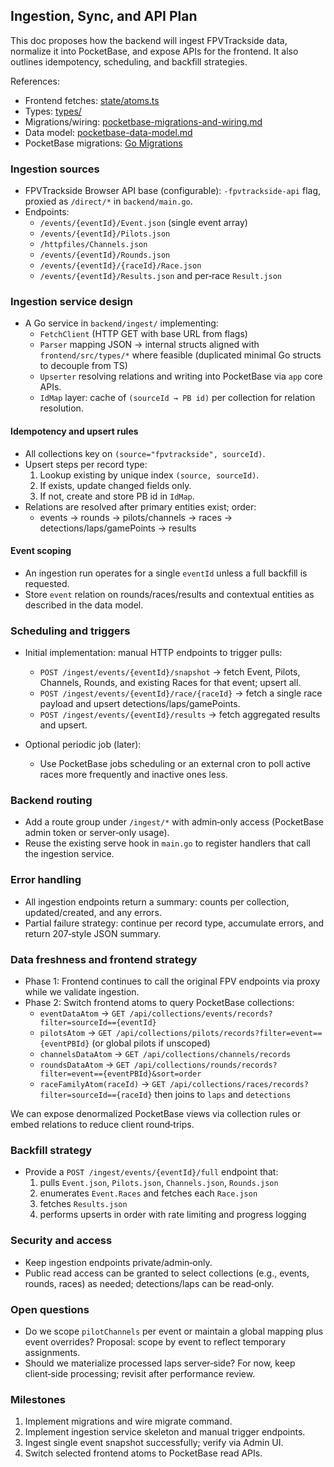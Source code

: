 ## Ingestion, Sync, and API Plan

This doc proposes how the backend will ingest FPVTrackside data, normalize it into PocketBase, and expose APIs for the frontend. It also
outlines idempotency, scheduling, and backfill strategies.

References:

- Frontend fetches: [state/atoms.ts](mdc:frontend/src/state/atoms.ts)
- Types: [types/](mdc:frontend/src/types/index.ts)
- Migrations/wiring: [pocketbase-migrations-and-wiring.md](mdc:frontend/docs/pocketbase-migrations-and-wiring.md)
- Data model: [pocketbase-data-model.md](mdc:frontend/docs/pocketbase-data-model.md)
- PocketBase migrations: [Go Migrations](https://pocketbase.io/docs/go-migrations/)

### Ingestion sources

- FPVTrackside Browser API base (configurable): `-fpvtrackside-api` flag, proxied as `/direct/*` in `backend/main.go`.
- Endpoints:
  - `/events/{eventId}/Event.json` (single event array)
  - `/events/{eventId}/Pilots.json`
  - `/httpfiles/Channels.json`
  - `/events/{eventId}/Rounds.json`
  - `/events/{eventId}/{raceId}/Race.json`
  - `/events/{eventId}/Results.json` and per‑race `Result.json`

### Ingestion service design

- A Go service in `backend/ingest/` implementing:
  - `FetchClient` (HTTP GET with base URL from flags)
  - `Parser` mapping JSON → internal structs aligned with `frontend/src/types/*` where feasible (duplicated minimal Go structs to decouple
    from TS)
  - `Upserter` resolving relations and writing into PocketBase via `app` core APIs.
  - `IdMap` layer: cache of `(sourceId → PB id)` per collection for relation resolution.

#### Idempotency and upsert rules

- All collections key on `(source="fpvtrackside", sourceId)`.
- Upsert steps per record type:
  1. Lookup existing by unique index `(source, sourceId)`.
  2. If exists, update changed fields only.
  3. If not, create and store PB id in `IdMap`.
- Relations are resolved after primary entities exist; order:
  - events → rounds → pilots/channels → races → detections/laps/gamePoints → results

#### Event scoping

- An ingestion run operates for a single `eventId` unless a full backfill is requested.
- Store `event` relation on rounds/races/results and contextual entities as described in the data model.

### Scheduling and triggers

- Initial implementation: manual HTTP endpoints to trigger pulls:
  - `POST /ingest/events/{eventId}/snapshot` → fetch Event, Pilots, Channels, Rounds, and existing Races for that event; upsert all.
  - `POST /ingest/events/{eventId}/race/{raceId}` → fetch a single race payload and upsert detections/laps/gamePoints.
  - `POST /ingest/events/{eventId}/results` → fetch aggregated results and upsert.

- Optional periodic job (later):
  - Use PocketBase jobs scheduling or an external cron to poll active races more frequently and inactive ones less.

### Backend routing

- Add a route group under `/ingest/*` with admin‑only access (PocketBase admin token or server‑only usage).
- Reuse the existing serve hook in `main.go` to register handlers that call the ingestion service.

### Error handling

- All ingestion endpoints return a summary: counts per collection, updated/created, and any errors.
- Partial failure strategy: continue per record type, accumulate errors, and return 207‑style JSON summary.

### Data freshness and frontend strategy

- Phase 1: Frontend continues to call the original FPV endpoints via proxy while we validate ingestion.
- Phase 2: Switch frontend atoms to query PocketBase collections:
  - `eventDataAtom` → `GET /api/collections/events/records?filter=sourceId=={eventId}`
  - `pilotsAtom` → `GET /api/collections/pilots/records?filter=event=={eventPBId}` (or global pilots if unscoped)
  - `channelsDataAtom` → `GET /api/collections/channels/records`
  - `roundsDataAtom` → `GET /api/collections/rounds/records?filter=event=={eventPBId}&sort=order`
  - `raceFamilyAtom(raceId)` → `GET /api/collections/races/records?filter=sourceId=={raceId}` then joins to `laps` and `detections`

We can expose denormalized PocketBase views via collection rules or embed relations to reduce client round‑trips.

### Backfill strategy

- Provide a `POST /ingest/events/{eventId}/full` endpoint that:
  1. pulls `Event.json`, `Pilots.json`, `Channels.json`, `Rounds.json`
  2. enumerates `Event.Races` and fetches each `Race.json`
  3. fetches `Results.json`
  4. performs upserts in order with rate limiting and progress logging

### Security and access

- Keep ingestion endpoints private/admin‑only.
- Public read access can be granted to select collections (e.g., events, rounds, races) as needed; detections/laps can be read‑only.

### Open questions

- Do we scope `pilotChannels` per event or maintain a global mapping plus event overrides? Proposal: scope by event to reflect temporary
  assignments.
- Should we materialize processed laps server‑side? For now, keep client‑side processing; revisit after performance review.

### Milestones

1. Implement migrations and wire migrate command.
2. Implement ingestion service skeleton and manual trigger endpoints.
3. Ingest single event snapshot successfully; verify via Admin UI.
4. Switch selected frontend atoms to PocketBase read APIs.

